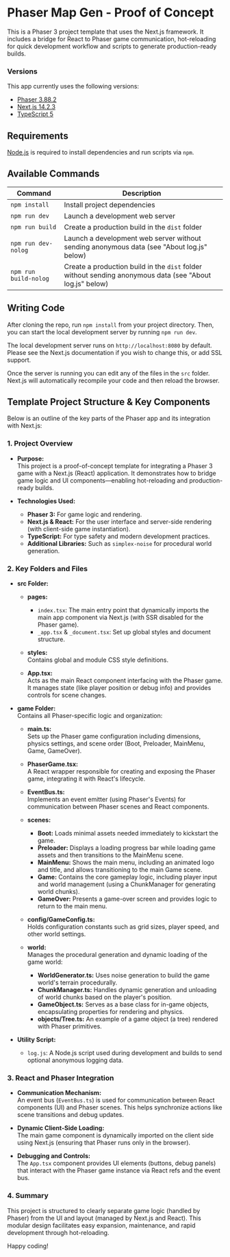 # Phaser Map Gen - Proof of Concept

This is a Phaser 3 project template that uses the Next.js framework. It includes a bridge for React to Phaser game communication, hot-reloading for quick development workflow and scripts to generate production-ready builds.

### Versions

This app currently uses the following versions:

- [Phaser 3.88.2](https://github.com/phaserjs/phaser)
- [Next.js 14.2.3](https://github.com/vercel/next.js)
- [TypeScript 5](https://github.com/microsoft/TypeScript)

## Requirements

[Node.js](https://nodejs.org) is required to install dependencies and run scripts via `npm`.

## Available Commands

| Command | Description |
|---------|-------------|
| `npm install` | Install project dependencies |
| `npm run dev` | Launch a development web server |
| `npm run build` | Create a production build in the `dist` folder |
| `npm run dev-nolog` | Launch a development web server without sending anonymous data (see "About log.js" below) |
| `npm run build-nolog` | Create a production build in the `dist` folder without sending anonymous data (see "About log.js" below) |

## Writing Code

After cloning the repo, run `npm install` from your project directory. Then, you can start the local development server by running `npm run dev`.

The local development server runs on `http://localhost:8080` by default. Please see the Next.js documentation if you wish to change this, or add SSL support.

Once the server is running you can edit any of the files in the `src` folder. Next.js will automatically recompile your code and then reload the browser.

## Template Project Structure & Key Components

Below is an outline of the key parts of the Phaser app and its integration with Next.js:

### 1. Project Overview

- **Purpose:**  
  This project is a proof-of-concept template for integrating a Phaser 3 game with a Next.js (React) application. It demonstrates how to bridge game logic and UI components—enabling hot-reloading and production-ready builds.
  
- **Technologies Used:**  
  - **Phaser 3:** For game logic and rendering.  
  - **Next.js & React:** For the user interface and server-side rendering (with client-side game instantiation).  
  - **TypeScript:** For type safety and modern development practices.  
  - **Additional Libraries:** Such as `simplex-noise` for procedural world generation.

### 2. Key Folders and Files
- **src Folder:**  
  - **pages:**  
    - `index.tsx`: The main entry point that dynamically imports the main app component via Next.js (with SSR disabled for the Phaser game).  
    - `_app.tsx` & `_document.tsx`: Set up global styles and document structure.
  
  - **styles:**  
    Contains global and module CSS style definitions.
  
  - **App.tsx:**  
    Acts as the main React component interfacing with the Phaser game. It manages state (like player position or debug info) and provides controls for scene changes.

- **game Folder:**  
  Contains all Phaser-specific logic and organization:
  
  - **main.ts:**  
    Sets up the Phaser game configuration including dimensions, physics settings, and scene order (Boot, Preloader, MainMenu, Game, GameOver).
  
  - **PhaserGame.tsx:**  
    A React wrapper responsible for creating and exposing the Phaser game, integrating it with React's lifecycle.
  
  - **EventBus.ts:**  
    Implements an event emitter (using Phaser's Events) for communication between Phaser scenes and React components.
  
  - **scenes:**  
    - **Boot:** Loads minimal assets needed immediately to kickstart the game.  
    - **Preloader:** Displays a loading progress bar while loading game assets and then transitions to the MainMenu scene.  
    - **MainMenu:** Shows the main menu, including an animated logo and title, and allows transitioning to the main Game scene.  
    - **Game:** Contains the core gameplay logic, including player input and world management (using a ChunkManager for generating world chunks).  
    - **GameOver:** Presents a game-over screen and provides logic to return to the main menu.
  
  - **config/GameConfig.ts:**  
    Holds configuration constants such as grid sizes, player speed, and other world settings.
  
  - **world:**  
    Manages the procedural generation and dynamic loading of the game world:
    - **WorldGenerator.ts:** Uses noise generation to build the game world's terrain procedurally.
    - **ChunkManager.ts:** Handles dynamic generation and unloading of world chunks based on the player's position.
    - **GameObject.ts:** Serves as a base class for in-game objects, encapsulating properties for rendering and physics.
    - **objects/Tree.ts:** An example of a game object (a tree) rendered with Phaser primitives.

- **Utility Script:**  
  - `log.js`: A Node.js script used during development and builds to send optional anonymous logging data.

### 3. React and Phaser Integration

- **Communication Mechanism:**  
  An event bus (`EventBus.ts`) is used for communication between React components (UI) and Phaser scenes. This helps synchronize actions like scene transitions and debug updates.
  
- **Dynamic Client-Side Loading:**  
  The main game component is dynamically imported on the client side using Next.js (ensuring that Phaser runs only in the browser).
  
- **Debugging and Controls:**  
  The `App.tsx` component provides UI elements (buttons, debug panels) that interact with the Phaser game instance via React refs and the event bus.

### 4. Summary

This project is structured to clearly separate game logic (handled by Phaser) from the UI and layout (managed by Next.js and React). This modular design facilitates easy expansion, maintenance, and rapid development through hot-reloading.

Happy coding!


